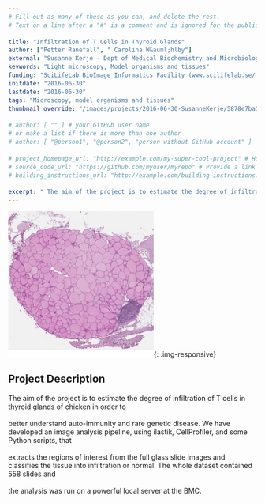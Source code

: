 ```yaml
---
# Fill out as many of these as you can, and delete the rest.
# Text on a line after a "#" is a comment and is ignored for the published page.

title: "Infiltration of T Cells in Thyroid Glands"
author: ["Petter Ranefall", " Carolina W&auml;hlby"]
external: "Susanne Kerje - Dept of Medical Biochemistry and Microbiology, Uppsala University"
keywords: "Light microscopy, Model organisms and tissues"
funding: "SciLifeLab BioImage Informatics Facility (www.scilifelab.se/facilities/bioimage-informatics)"
initdate: "2016-06-30"
lastdate: "2016-06-30"
tags: "Microscopy, model organisms and tissues"
thumbnail_override: "/images/projects/2016-06-30-SusanneKerje/5878e7ba5530e.png"

# author: [ "" ] # your GitHub user name
# or make a list if there is more than one author
# author: [ "@person1", "@person2", "person without GitHub account" ]

# project_homepage_url: "http://example.com/my-super-cool-project" # Homepage for this project
# source_code_url: "https://github.com/myuser/myrepo" # Provide a link to your code
# building_instructions_url: "http://example.com/building-instructions.pdf" # how to build the model out of LEGO (*not* how to build the source code)

excerpt: " The aim of the project is to estimate the degree of infiltration of T cells in thyroid glands of chicken in order to  better understand auto-immunity and rare genetic disease. We have developed an im..."
---
```


![Infiltration of T Cells in Thyroid Glands](/images/projects/2016-06-30-SusanneKerje/5878e7ba5530e.png){: .img-responsive}
## Project Description
 The aim of the project is to estimate the degree of infiltration of T cells in thyroid glands of chicken in order to <br/><br/>better understand auto-immunity and rare genetic disease. We have developed an image analysis pipeline, using ilastik, CellProfiler, and some Python scripts, that <br/><br/>extracts the regions of interest from the full glass slide images and classifies the tissue into infiltration or normal. The whole dataset contained 558 slides and <br/><br/>the analysis was run on a powerful local server at the BMC. 
